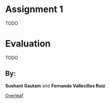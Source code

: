 # Assignment 1
TODO

# Evaluation
TODO

## By:
**Sushant Gautam** and **Fernando Vallecillos Ruiz**

[Overleaf](https://www.overleaf.com/read/dcspmfcnztbp#3a9cdd)